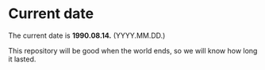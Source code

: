 # Current date

The current date is **1990.08.14.** (YYYY.MM.DD.)

This repository will be good when the world ends, so we will know how long it lasted.